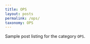 ```yaml
---
title: OPS
layout: posts
permalink: /ops/
taxonomy: OPS
---
```


Sample post listing for the category `OPS`.
